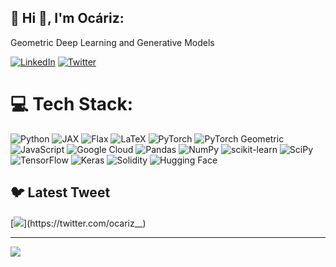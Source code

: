 ## 💫 Hi 👋, I'm Ocáriz:
Geometric Deep Learning and Generative Models


[![LinkedIn](https://img.shields.io/badge/LinkedIn-%230077B5.svg?logo=linkedin&logoColor=white)](https://linkedin.com/in/ocariz) [![Twitter](https://img.shields.io/badge/Twitter-%231DA1F2.svg?logo=Twitter&logoColor=white)](https://twitter.com/ocariz_h) 

# 💻 Tech Stack:
![Python](https://img.shields.io/badge/python-3670A0?style=for-the-badge&logo=python&logoColor=ffdd54) ![JAX](https://img.shields.io/badge/JAX-3A3A3A?style=for-the-badge&logo=jax&logoColor=8BC34A) ![Flax](https://img.shields.io/badge/Flax-4E4E4E?style=for-the-badge&logo=flax&logoColor=5ED3F3) ![LaTeX](https://img.shields.io/badge/latex-%23008080.svg?style=for-the-badge&logo=latex&logoColor=white) ![PyTorch](https://img.shields.io/badge/PyTorch-%23EE4C2C.svg?style=for-the-badge&logo=PyTorch&logoColor=white) ![PyTorch Geometric](https://img.shields.io/badge/PyTorch%20Geometric-EE4C2C?style=for-the-badge&logo=pytorch&logoColor=white)
 ![JavaScript](https://img.shields.io/badge/javascript-%23323330.svg?style=for-the-badge&logo=javascript&logoColor=%23F7DF1E) ![Google Cloud](https://img.shields.io/badge/Google%20Cloud-%234285F4.svg?style=for-the-badge&logo=google-cloud&logoColor=white) ![Pandas](https://img.shields.io/badge/pandas-%23150458.svg?style=for-the-badge&logo=pandas&logoColor=white) ![NumPy](https://img.shields.io/badge/numpy-%23013243.svg?style=for-the-badge&logo=numpy&logoColor=white) ![scikit-learn](https://img.shields.io/badge/scikit--learn-%23F7931E.svg?style=for-the-badge&logo=scikit-learn&logoColor=white) ![SciPy](https://img.shields.io/badge/SciPy-%230C55A5.svg?style=for-the-badge&logo=scipy&logoColor=%white) ![TensorFlow](https://img.shields.io/badge/TensorFlow-%23FF6F00.svg?style=for-the-badge&logo=TensorFlow&logoColor=white) ![Keras](https://img.shields.io/badge/Keras-%23D00000.svg?style=for-the-badge&logo=Keras&logoColor=white) ![Solidity](https://img.shields.io/badge/Solidity-%23363636.svg?style=for-the-badge&logo=solidity&logoColor=white) ![Hugging Face](https://img.shields.io/badge/Hugging%20Face-41BDF5?style=for-the-badge&logo=huggingface&logoColor=white)


## 🐦 Latest Tweet
[![](https://gtce.itsvg.in/api?username=ocariz__)](https://twitter.com/ocariz__)

---
[![](https://visitcount.itsvg.in/api?id=haitzsaezdeocariz&icon=0&color=0)](https://visitcount.itsvg.in)

<!-- Proudly created with GPRM ( https://gprm.itsvg.in ) -->
